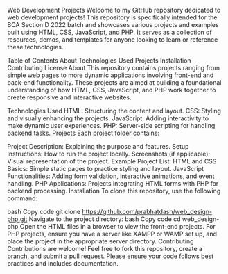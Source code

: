 Web Development Projects
Welcome to my GitHub repository dedicated to web development projects! This repository is specifically intended for the BCA Section D 2022 batch and showcases various projects and examples built using HTML, CSS, JavaScript, and PHP. It serves as a collection of resources, demos, and templates for anyone looking to learn or reference these technologies.

Table of Contents
About
Technologies Used
Projects
Installation
Contributing
License
About
This repository contains projects ranging from simple web pages to more dynamic applications involving front-end and back-end functionality. These projects are aimed at building a foundational understanding of how HTML, CSS, JavaScript, and PHP work together to create responsive and interactive websites.

Technologies Used
HTML: Structuring the content and layout.
CSS: Styling and visually enhancing the projects.
JavaScript: Adding interactivity to make dynamic user experiences.
PHP: Server-side scripting for handling backend tasks.
Projects
Each project folder contains:

Project Description: Explaining the purpose and features.
Setup Instructions: How to run the project locally.
Screenshots (if applicable): Visual representation of the project.
Example Project List:
HTML and CSS Basics: Simple static pages to practice styling and layout.
JavaScript Functionalities: Adding form validation, interactive animations, and event handling.
PHP Applications: Projects integrating HTML forms with PHP for backend processing.
Installation
To clone this repository, use the following command:

bash
Copy code
git clone https://github.com/prabhatdash/web_design-php.git
Navigate to the project directory:
bash
Copy code
cd web_design-php
Open the HTML files in a browser to view the front-end projects.
For PHP projects, ensure you have a server like XAMPP or WAMP set up, and place the project in the appropriate server directory.
Contributing
Contributions are welcome! Feel free to fork this repository, create a branch, and submit a pull request. Please ensure your code follows best practices and includes documentation.

